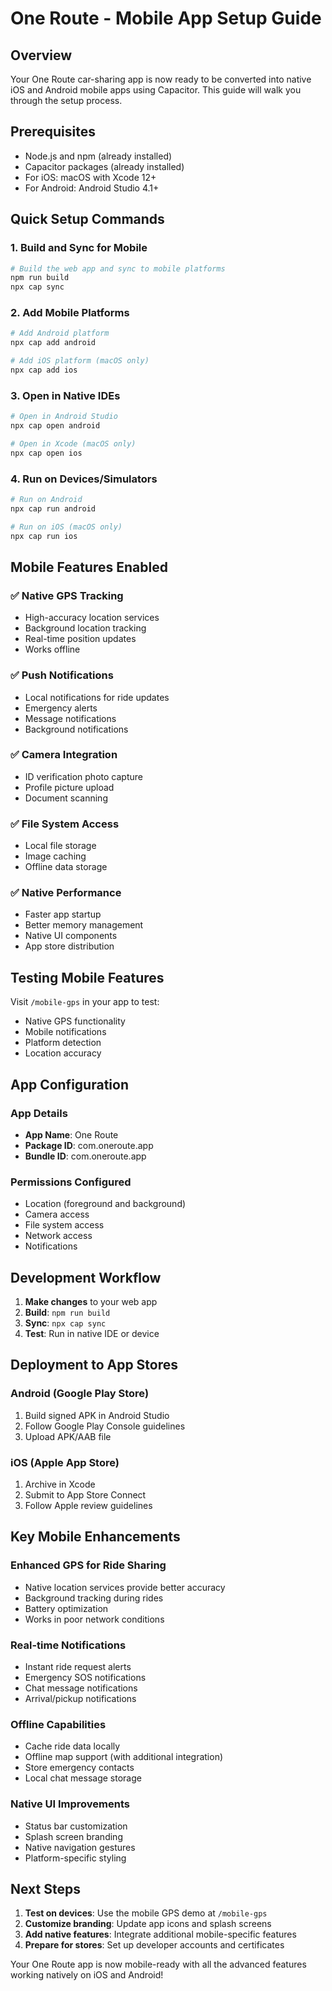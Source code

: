 # One Route - Mobile App Setup Guide

## Overview
Your One Route car-sharing app is now ready to be converted into native iOS and Android mobile apps using Capacitor. This guide will walk you through the setup process.

## Prerequisites
- Node.js and npm (already installed)
- Capacitor packages (already installed)
- For iOS: macOS with Xcode 12+
- For Android: Android Studio 4.1+

## Quick Setup Commands

### 1. Build and Sync for Mobile
```bash
# Build the web app and sync to mobile platforms
npm run build
npx cap sync
```

### 2. Add Mobile Platforms

```bash
# Add Android platform
npx cap add android

# Add iOS platform (macOS only)
npx cap add ios
```

### 3. Open in Native IDEs

```bash
# Open in Android Studio
npx cap open android

# Open in Xcode (macOS only)
npx cap open ios
```

### 4. Run on Devices/Simulators

```bash
# Run on Android
npx cap run android

# Run on iOS (macOS only)
npx cap run ios
```

## Mobile Features Enabled

### ✅ Native GPS Tracking
- High-accuracy location services
- Background location tracking
- Real-time position updates
- Works offline

### ✅ Push Notifications
- Local notifications for ride updates
- Emergency alerts
- Message notifications
- Background notifications

### ✅ Camera Integration
- ID verification photo capture
- Profile picture upload
- Document scanning

### ✅ File System Access
- Local file storage
- Image caching
- Offline data storage

### ✅ Native Performance
- Faster app startup
- Better memory management
- Native UI components
- App store distribution

## Testing Mobile Features

Visit `/mobile-gps` in your app to test:
- Native GPS functionality
- Mobile notifications
- Platform detection
- Location accuracy

## App Configuration

### App Details
- **App Name**: One Route
- **Package ID**: com.oneroute.app
- **Bundle ID**: com.oneroute.app

### Permissions Configured
- Location (foreground and background)
- Camera access
- File system access
- Network access
- Notifications

## Development Workflow

1. **Make changes** to your web app
2. **Build**: `npm run build`
3. **Sync**: `npx cap sync`
4. **Test**: Run in native IDE or device

## Deployment to App Stores

### Android (Google Play Store)
1. Build signed APK in Android Studio
2. Follow Google Play Console guidelines
3. Upload APK/AAB file

### iOS (Apple App Store)
1. Archive in Xcode
2. Submit to App Store Connect
3. Follow Apple review guidelines

## Key Mobile Enhancements

### Enhanced GPS for Ride Sharing
- Native location services provide better accuracy
- Background tracking during rides
- Battery optimization
- Works in poor network conditions

### Real-time Notifications
- Instant ride request alerts
- Emergency SOS notifications
- Chat message notifications
- Arrival/pickup notifications

### Offline Capabilities
- Cache ride data locally
- Offline map support (with additional integration)
- Store emergency contacts
- Local chat message storage

### Native UI Improvements
- Status bar customization
- Splash screen branding
- Native navigation gestures
- Platform-specific styling

## Next Steps

1. **Test on devices**: Use the mobile GPS demo at `/mobile-gps`
2. **Customize branding**: Update app icons and splash screens
3. **Add native features**: Integrate additional mobile-specific features
4. **Prepare for stores**: Set up developer accounts and certificates

Your One Route app is now mobile-ready with all the advanced features working natively on iOS and Android!